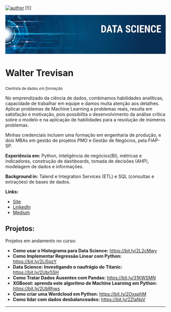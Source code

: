 [![author](https://img.shields.io/badge/author-walter-trevisan-red.svg)](https://www.linkedin.com/in/walter-trevisan) [![]
<!--(https://img.shields.io/badge/python-3.7+-blue.svg)](https://www.python.org/downloads/release/python-365/) [![GPLv3 license](https://img.shields.io/badge/License-GPLv3-blue.svg)](http://perso.crans.org/besson/LICENSE.html) [![contributions welcome](https://img.shields.io/badge/contributions-welcome-brightgreen.svg?style=flat)](https://github.com/trevisanwjr/Projetos_data_science)-->

<p align="center">
  <img src="banner.png" >
</p>

# Walter Trevisan
<sub>Cientista de dados *em formação* </sub>

No emprendizado da ciência de dados, combinamos habilidades analíticas, capacidade de trabalhar em equipe e damos muita atenção aos detalhes. Aplicar problemas de Machine Learning a problemas reais, resulta em satisfação e motivação, pois possibilita o desenvolvimento da análise crítica sobre o modelo e na aplicação de habilidades para a resolução de inúmeros problemas.

Minhas credenciais incluem uma formação em engenharia de produção, e dois MBAs em gestão de projetos PMO e Gestão de Negócios, pela FIAP-SP.

**Experiência em:** Python, inteligência de negócios(BI), métricas e indicadores, construção de dashboards, tomada de decisões (AHP), modelagem de dados e informações.

**Background in:** Talend e Integration Services (ETL) e SQL (consultas e extrações) de bases de dados.

**Links:**
* [Site](http://wordpoint.com.br/)
* [LinkedIn](https://www.linkedin.com/in/walter-trevisan/)
* [Medium](https://medium.com/@trevisanwjr)


## Projetos:
Projetos em andamento no curso:

* **Como usar o Histograma para Data Science:** https://bit.ly/2L2cMwy
* **Como Implementar Regressão Linear com Python:** https://bit.ly/2Li5pzY
* **Data Science: Investigando o naufrágio do Titanic:** https://bit.ly/2Ubr5SH
* **Como Tratar Dados Ausentes com Pandas:** https://bit.ly/31KWSMN
* **XGBoost: aprenda este algoritmo de Machine Learning em Python:** https://bit.ly/2UbRhws
* **Como criar uma Wordcloud em Python:** https://bit.ly/2OxsphM
* **Como lidar com dados desbalanceados:** https://bit.ly/2ZlaNsV

---

